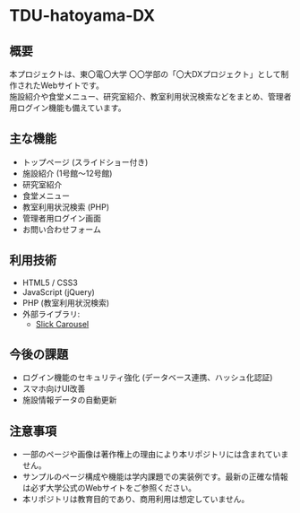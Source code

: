 # TDU-hatoyama-DX

## 概要
本プロジェクトは、東〇電〇大学 〇〇学部の「〇大DXプロジェクト」として制作されたWebサイトです。  
施設紹介や食堂メニュー、研究室紹介、教室利用状況検索などをまとめ、管理者用ログイン機能も備えています。

## 主な機能
- トップページ (スライドショー付き)
- 施設紹介 (1号館〜12号館)
- 研究室紹介
- 食堂メニュー
- 教室利用状況検索 (PHP)
- 管理者用ログイン画面
- お問い合わせフォーム

## 利用技術
- HTML5 / CSS3
- JavaScript (jQuery)
- PHP (教室利用状況検索)
- 外部ライブラリ:
  - [Slick Carousel](https://kenwheeler.github.io/slick/)

## 今後の課題
- ログイン機能のセキュリティ強化 (データベース連携、ハッシュ化認証)
- スマホ向けUI改善
- 施設情報データの自動更新

## 注意事項 
- 一部のページや画像は著作権上の理由により本リポジトリには含まれていません。
- サンプルのページ構成や機能は学内課題での実装例です。最新の正確な情報は必ず大学公式のWebサイトをご参照ください。
- 本リポジトリは教育目的であり、商用利用は想定していません。
